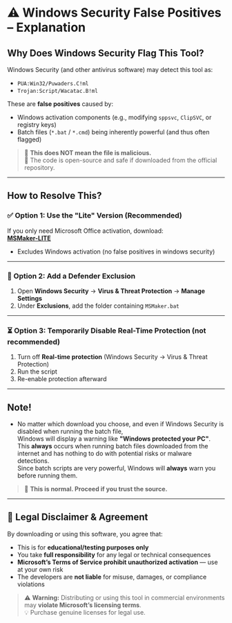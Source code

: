 # ⚠️ Windows Security False Positives – Explanation

## Why Does Windows Security Flag This Tool?

Windows Security (and other antivirus software) may detect this tool as:

- `PUA:Win32/Puwaders.C!ml`
- `Trojan:Script/Wacatac.B!ml`

These are **false positives** caused by:

- Windows activation components (e.g., modifying `sppsvc`, `ClipSVC`, or registry keys)
- Batch files (`*.bat` / `*.cmd`) being inherently powerful (and thus often flagged)

> 🔹 **This does NOT mean the file is malicious.**  
> 🔹 The code is open-source and safe if downloaded from the official repository.

---

## How to Resolve This?

### ✅ Option 1: Use the "Lite" Version (Recommended)

If you only need Microsoft Office activation, download:  
**[MSMaker-LITE](https://github.com/Office-Maker/MSMaker-LITE)**

- Excludes Windows activation (no false positives in windows security)

---

### 🔧 Option 2: Add a Defender Exclusion

1. Open **Windows Security** → **Virus & Threat Protection** → **Manage Settings**  
2. Under **Exclusions**, add the folder containing `MSMaker.bat`
---

### ⏳ Option 3: Temporarily Disable Real-Time Protection (not recommended)

1. Turn off **Real-time protection** (Windows Security → Virus & Threat Protection)  
2. Run the script  
3. Re-enable protection afterward

---

## Note!

- No matter which download you choose, and even if Windows Security is disabled when running the batch file,  
  Windows will display a warning like **"Windows protected your PC"**.  
  This **always** occurs when running batch files downloaded from the internet and has nothing to do with potential risks or malware detections.  
  Since batch scripts are very powerful, Windows will **always** warn you before running them.

> 🔹 **This is normal. Proceed if you trust the source.**

---

## 📜 Legal Disclaimer & Agreement

By downloading or using this software, you agree that:

- This is for **educational/testing purposes only**
- You take **full responsibility** for any legal or technical consequences
- **Microsoft’s Terms of Service prohibit unauthorized activation** — use at your own risk
- The developers are **not liable** for misuse, damages, or compliance violations

> ⚠️ **Warning:** Distributing or using this tool in commercial environments may **violate Microsoft’s licensing terms**.  
> 💡 Purchase genuine licenses for legal use.
